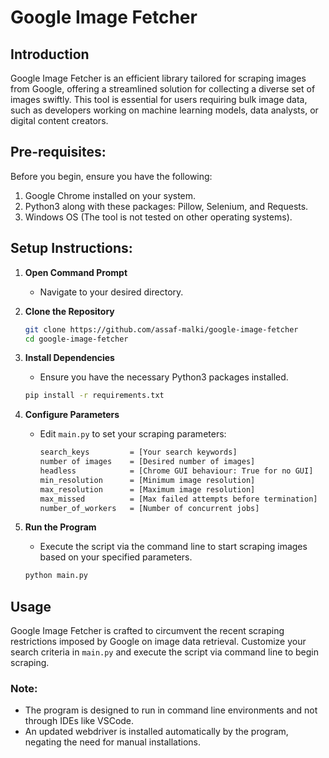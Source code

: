 # Google Image Fetcher

## Introduction
Google Image Fetcher is an efficient library tailored for scraping images from Google, offering a streamlined solution for collecting a diverse set of images swiftly. This tool is essential for users requiring bulk image data, such as developers working on machine learning models, data analysts, or digital content creators.

## Pre-requisites:
Before you begin, ensure you have the following:
1. Google Chrome installed on your system.
2. Python3 along with these packages: Pillow, Selenium, and Requests.
3. Windows OS (The tool is not tested on other operating systems).

## Setup Instructions:

1. **Open Command Prompt**
    - Navigate to your desired directory.

2. **Clone the Repository**
    ```bash
    git clone https://github.com/assaf-malki/google-image-fetcher
    cd google-image-fetcher
    ```

3. **Install Dependencies**
    - Ensure you have the necessary Python3 packages installed.
    ```bash
    pip install -r requirements.txt
    ```

4. **Configure Parameters**
    - Edit `main.py` to set your scraping parameters:
        ```bash
        search_keys         = [Your search keywords]
        number of images    = [Desired number of images]
        headless            = [Chrome GUI behaviour: True for no GUI]
        min_resolution      = [Minimum image resolution]
        max_resolution      = [Maximum image resolution]
        max_missed          = [Max failed attempts before termination]
        number_of_workers   = [Number of concurrent jobs]
        ```

5. **Run the Program**
    - Execute the script via the command line to start scraping images based on your specified parameters.
    ```bash
    python main.py
    ```

## Usage
Google Image Fetcher is crafted to circumvent the recent scraping restrictions imposed by Google on image data retrieval. Customize your search criteria in `main.py` and execute the script via command line to begin scraping.

### Note:
- The program is designed to run in command line environments and not through IDEs like VSCode.
- An updated webdriver is installed automatically by the program, negating the need for manual installations.
